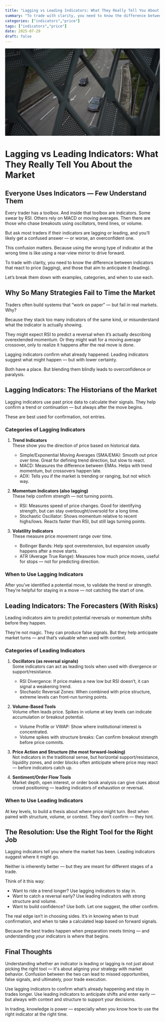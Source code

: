 ```yaml
---
title: "Lagging vs Leading Indicators: What They Really Tell You About the Market"
summary: "To trade with clarity, you need to know the difference between indicators that react to price (lagging), and those that aim to anticipate it (leading)."
categories: ["indicators","price"]
tags: ["indicators","price"]
date: 2025-07-29
draft: false
---
```

![landscape](cover.jpg "Photos by nenjo")
# Lagging vs Leading Indicators: What They Really Tell You About the Market

## Everyone Uses Indicators — Few Understand Them

Every trader has a toolbox. And inside that toolbox are indicators. Some swear by RSI. Others rely on MACD or moving averages. Then there are those who chase breakouts using oscillators, trend lines, or volume.

But ask most traders if their indicators are lagging or leading, and you’ll likely get a confused answer — or worse, an overconfident one.

This confusion matters. Because using the wrong type of indicator at the wrong time is like using a rear-view mirror to drive forward.

To trade with clarity, you need to know the difference between indicators that react to price (lagging), and those that aim to anticipate it (leading).

Let’s break them down with examples, categories, and when to use each.

## Why So Many Strategies Fail to Time the Market

Traders often build systems that “work on paper” — but fail in real markets. Why?

Because they stack too many indicators of the same kind, or misunderstand what the indicator is actually showing.

They might expect RSI to predict a reversal when it’s actually describing overextended momentum. Or they might wait for a moving average crossover, only to realize it happens after the real move is done.

Lagging indicators confirm what already happened. Leading indicators suggest what might happen — but with lower certainty.

Both have a place. But blending them blindly leads to overconfidence or paralysis.

## Lagging Indicators: The Historians of the Market

Lagging indicators use past price data to calculate their signals. They help confirm a trend or continuation — but always after the move begins.

These are best used for confirmation, not entries.

### Categories of Lagging Indicators

1. **Trend Indicators**  
   These show you the direction of price based on historical data.
   - Simple/Exponential Moving Averages (SMA/EMA): Smooth out price over time. Great for defining trend direction, but slow to react.
   - MACD: Measures the difference between EMAs. Helps with trend momentum, but crossovers happen late.
   - ADX: Tells you if the market is trending or ranging, but not which way.

2. **Momentum Indicators (also lagging)**  
   These help confirm strength — not turning points.
   - RSI: Measures speed of price changes. Good for identifying strength, but can stay overbought/oversold for a long time.
   - Stochastic Oscillator: Shows momentum relative to recent highs/lows. Reacts faster than RSI, but still lags turning points.

3. **Volatility Indicators**  
   These measure price movement range over time.
   - Bollinger Bands: Help spot overextension, but expansion usually happens after a move starts.
   - ATR (Average True Range): Measures how much price moves, useful for stops — not for predicting direction.

### When to Use Lagging Indicators

After you’ve identified a potential move, to validate the trend or strength. They’re helpful for staying in a move — not catching the start of one.

## Leading Indicators: The Forecasters (With Risks)

Leading indicators aim to predict potential reversals or momentum shifts before they happen.

They’re not magic. They can produce false signals. But they help anticipate market turns — and that’s valuable when used with context.

### Categories of Leading Indicators

1. **Oscillators (as reversal signals)**  
   Some indicators can act as leading tools when used with divergence or support/resistance.
   - RSI Divergence: If price makes a new low but RSI doesn’t, it can signal a weakening trend.
   - Stochastic Reversal Zones: When combined with price structure, extreme levels can front-run turning points.

2. **Volume-Based Tools**  
   Volume often leads price. Spikes in volume at key levels can indicate accumulation or breakout potential.
   - Volume Profile or VWAP: Show where institutional interest is concentrated.
   - Volume spikes with structure breaks: Can confirm breakout strength before price commits.

3. **Price Action and Structure (the most forward-looking)**  
   Not indicators in the traditional sense, but horizontal support/resistance, liquidity zones, and order blocks often anticipate where price may react — before indicators catch up.

4. **Sentiment/Order Flow Tools**  
   Market depth, open interest, or order book analysis can give clues about crowd positioning — leading indicators of exhaustion or reversal.

### When to Use Leading Indicators

At key levels, to build a thesis about where price might turn. Best when paired with structure, volume, or context. They don’t confirm — they hint.

## The Resolution: Use the Right Tool for the Right Job

Lagging indicators tell you where the market has been. Leading indicators suggest where it might go.

Neither is inherently better — but they are meant for different stages of a trade.

Think of it this way:

- Want to ride a trend longer? Use lagging indicators to stay in.
- Want to catch a reversal early? Use leading indicators with strong structure and volume.
- Want to build confidence? Use both. Let one suggest, the other confirm.

The real edge isn’t in choosing sides. It’s in knowing when to trust confirmation, and when to take a calculated leap based on forward signals.

Because the best trades happen when preparation meets timing — and understanding your indicators is where that begins.

## Final Thoughts

Understanding whether an indicator is leading or lagging is not just about picking the right tool — it's about aligning your strategy with market behavior. Confusion between the two can lead to missed opportunities, false signals, and ultimately, poor trade execution.

Use lagging indicators to confirm what’s already happening and stay in trades longer. Use leading indicators to anticipate shifts and enter early — but always with context and structure to support your decisions.

In trading, knowledge is power — especially when you know how to use the right indicator at the right time.
    